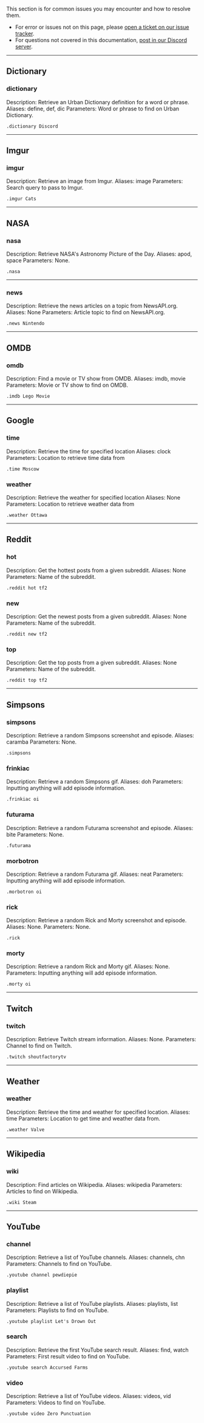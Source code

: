 [issues-link]: https://github.com/CriticalFlaw/FlawBOT/issues
[discord-link]: https://discord.gg/hTdtK9vBhE

This section is for common issues you may encounter and how to resolve them.

* For error or issues not on this page, please [open a ticket on our issue tracker][issues-link].
* For questions not covered in this documentation, [post in our Discord server][discord-link].

---

## Dictionary

### dictionary

Description: Retrieve an Urban Dictionary definition for a word or phrase.
Aliases: define, def, dic
Parameters: Word or phrase to find on Urban Dictionary.

```
.dictionary Discord
```

---

## Imgur

### imgur

Description: Retrieve an image from Imgur.
Aliases: image
Parameters: Search query to pass to Imgur.

```
.imgur Cats
```

---

## NASA

### nasa

Description: Retrieve NASA's Astronomy Picture of the Day.
Aliases: apod, space
Parameters: None.

```
.nasa
```

---

### news

Description: Retrieve the news articles on a topic from NewsAPI.org.
Aliases: None
Parameters: Article topic to find on NewsAPI.org.

```
.news Nintendo
```

---

## OMDB

### omdb

Description: Find a movie or TV show from OMDB.
Aliases: imdb, movie
Parameters: Movie or TV show to find on OMDB.

```
.imdb Lego Movie
```

---

## Google

### time

Description: Retrieve the time for specified location
Aliases: clock
Parameters: Location to retrieve time data from

```
.time Moscow
```


### weather

Description: Retrieve the weather for specified location
Aliases: None
Parameters: Location to retrieve weather data from

```
.weather Ottawa
```

---

## Reddit

### hot

Description: Get the hottest posts from a given subreddit.
Aliases: None
Parameters: Name of the subreddit.

```
.reddit hot tf2
```

### new

Description: Get the newest posts from a given subreddit.
Aliases: None
Parameters: Name of the subreddit.

```
.reddit new tf2
```

### top

Description: Get the top posts from a given subreddit.
Aliases: None
Parameters: Name of the subreddit.

```
.reddit top tf2
```

---

## Simpsons

### simpsons

Description: Retrieve a random Simpsons screenshot and episode.
Aliases: caramba
Parameters: None.

```
.simpsons
```

### frinkiac

Description: Retrieve a random Simpsons gif.
Aliases: doh
Parameters: Inputting anything will add episode information.

```
.frinkiac oi
```

### futurama

Description: Retrieve a random Futurama screenshot and episode.
Aliases: bite
Parameters: None.

```
.futurama
```

### morbotron

Description: Retrieve a random Futurama gif.
Aliases: neat
Parameters: Inputting anything will add episode information.

```
.morbotron oi
```

### rick

Description: Retrieve a random Rick and Morty screenshot and episode.
Aliases: None.
Parameters: None.

```
.rick
```

### morty

Description: Retrieve a random Rick and Morty gif.
Aliases: None.
Parameters: Inputting anything will add episode information.

```
.morty oi
```

---

## Twitch

### twitch

Description: Retrieve Twitch stream information.
Aliases: None.
Parameters: Channel to find on Twitch.

```
.twitch shoutfactorytv
```

---

## Weather

### weather

Description: Retrieve the time and weather for specified location.
Aliases: time
Parameters: Location to get time and weather data from.

```
.weather Valve
```

---

## Wikipedia

### wiki

Description: Find articles on Wikipedia.
Aliases: wikipedia
Parameters: Articles to find on Wikipedia.

```
.wiki Steam
```

---

## YouTube

### channel

Description: Retrieve a list of YouTube channels.
Aliases: channels, chn
Parameters: Channels to find on YouTube.

```
.youtube channel pewdiepie
```

### playlist

Description: Retrieve a list of YouTube playlists.
Aliases: playlists, list
Parameters: Playlists to find on YouTube.

```
.youtube playlist Let's Drown Out
```

### search

Description: Retrieve the first YouTube search result.
Aliases: find, watch
Parameters: First result video to find on YouTube.

```
.youtube search Accursed Farms
```

### video

Description: Retrieve a list of YouTube videos.
Aliases: videos, vid
Parameters: Videos to find on YouTube.

```
.youtube video Zero Punctuation
```